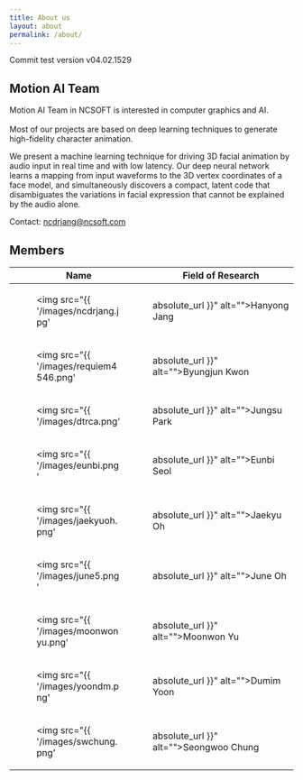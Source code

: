 ```yaml
---
title: About us
layout: about
permalink: /about/
---
```


Commit test version v04.02.1529

## Motion AI Team

Motion AI Team in NCSOFT is interested in computer graphics and AI.<br><br>
Most of our projects are based on deep learning techniques to generate high-fidelity character animation.

We present a machine learning technique for driving 3D facial animation
by audio input in real time and with low latency. Our deep neural network
learns a mapping from input waveforms to the 3D vertex coordinates of
a face model, and simultaneously discovers a compact, latent code that
disambiguates the variations in facial expression that cannot be explained by
the audio alone. 

Contact: ncdrjang@ncsoft.com

## Members

| Name               |  Field of Research                                            |
|--------------------|---------------------------------------------------------------|
| <figure style="width: 150px"><img src="{{ '/images/ncdrjang.jpg' | absolute_url }}" alt="">Hanyong Jang</figure> | Team Leader |
| <figure style="width: 150px"><img src="{{ '/images/requiem4546.png' | absolute_url }}" alt="">Byungjun Kwon</figure> | Inverse Kinematics, Style Transfer |
| <figure style="width: 150px"><img src="{{ '/images/dtrca.png' | absolute_url }}" alt="">Jungsu Park</figure> | Facial Animation |
| <figure style="width: 150px"><img src="{{ '/images/eunbi.png' | absolute_url }}" alt="">Eunbi Seol</figure> | Inverse Kinematics, NCML |
| <figure style="width: 150px"><img src="{{ '/images/jaekyuoh.png' | absolute_url }}" alt="">Jaekyu Oh</figure> | Facial Animation |
| <figure style="width: 150px"><img src="{{ '/images/june5.png' | absolute_url }}" alt="">June Oh</figure> | Facial Animation |
| <figure style="width: 150px"><img src="{{ '/images/moonwonyu.png' | absolute_url }}" alt="">Moonwon Yu</figure> | Inverse Kinematics, Style Transfer |
| <figure style="width: 150px"><img src="{{ '/images/yoondm.png' | absolute_url }}" alt="">Dumim Yoon</figure> | Facial Animation |
| <figure style="width: 150px"><img src="{{ '/images/swchung.png' | absolute_url }}" alt="">Seongwoo Chung</figure> | Facial Animation, NCML |